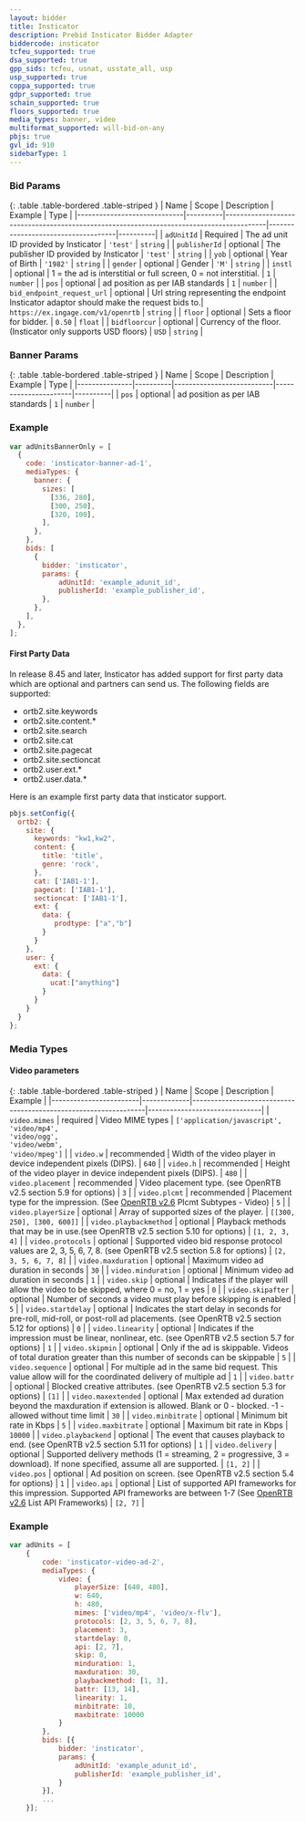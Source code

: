 ```yaml
---
layout: bidder
title: Insticator
description: Prebid Insticator Bidder Adapter
biddercode: insticator
tcfeu_supported: true
dsa_supported: true
gpp_sids: tcfeu, usnat, usstate_all, usp
usp_supported: true
coppa_supported: true
gdpr_supported: true
schain_supported: true
floors_supported: true
media_types: banner, video
multiformat_supported: will-bid-on-any
pbjs: true
gvl_id: 910
sidebarType: 1
---
```


### Bid Params

{: .table .table-bordered .table-striped }
| Name                        | Scope    | Description                                                                             | Example                            | Type     |
|-----------------------------|----------|-----------------------------------------------------------------------------------------|------------------------------------|----------|
| `adUnitId`                  | Required | The ad unit ID provided by Insticator                                                   | `'test'`                           | `string` |
| `publisherId`               | optional | The publisher ID provided by Insticator                                                 | `'test'`                           | `string` |
| `yob`                       | optional | Year of Birth                                                                           | `'1982'`                           | `string` |
| `gender`                    | optional | Gender                                                                                  | `'M'`                              | `string` |
| `instl`                     | optional | 1 = the ad is interstitial or full screen, 0 = not interstitial.                        | `1`                                | `number` |
| `pos`                       | optional | ad position as per IAB standards                                                        | `1`                                | `number` |
| `bid_endpoint_request_url`  | optional | Url string representing the endpoint Insticator adaptor should make the request bids to.| `https://ex.ingage.com/v1/openrtb` | `string` |
| `floor`                     | optional | Sets a floor for bidder.                                                                | `0.50`                             | `float`  |
| `bidfloorcur`               | optional | Currency of the floor. (Insticator only supports USD floors)                            | `USD`                              | `string` |

### Banner Params

{: .table .table-bordered .table-striped }
| Name          | Scope    | Description               | Example              | Type     |
|---------------|----------|---------------------------|----------------------|----------|
| `pos`         | optional | ad position as per IAB standards       | `1`                | `number` |

### Example

```javascript
var adUnitsBannerOnly = [
  {
    code: 'insticator-banner-ad-1',
    mediaTypes: {
      banner: {
        sizes: [
          [336, 280],
          [300, 250],
          [320, 100],
        ],
      },
    },
    bids: [
      {
        bidder: 'insticator',
        params: {
            adUnitId: 'example_adunit_id',
            publisherId: 'example_publisher_id',
        },
      },
    ],
  },
];
```

#### First Party Data

In release 8.45 and later, Insticator has added support for first party data which are optional and partners can send us. The following fields are supported:

* ortb2.site.keywords
* ortb2.site.content.*
* ortb2.site.search
* ortb2.site.cat
* ortb2.site.pagecat
* ortb2.site.sectioncat
* ortb2.user.ext.*
* ortb2.user.data.*

Here is an example first party data that insticator support.

```javascript
pbjs.setConfig({
  ortb2: {
    site: {
      keywords: "kw1,kw2",   
      content: {
        title: 'title',
        genre: 'rock',
      },
      cat: ['IAB1-1'],
      pagecat: ['IAB1-1'],
      sectioncat: ['IAB1-1'],           
      ext: {
        data: {
           prodtype: ["a","b"]  
        }
      }
    },
    user: {
      ext: {
        data: {
          ucat:["anything"]                 
        }
      }
    }
  }
};
```

### Media Types 
#### Video parameters

{: .table .table-bordered .table-striped }
| Name                   | Scope       | Description                                                     | Example                       |
|------------------------|-------------|-----------------------------------------------------------------|-------------------------------|
| `video.mimes`          | required    | Video MIME types                                                | `['application/javascript',`<br/>`'video/mp4',`<br/>`'video/ogg',`<br/>`'video/webm',`<br/>`'video/mpeg']` |
| `video.w`              | recommended | Width of the video player in device independent pixels (DIPS).  | `640`                         |
| `video.h`              | recommended | Height of the video player in device independent pixels (DIPS). | `480`                         |
| `video.placement`      | recommended | Video placement type. (see OpenRTB v2.5 section 5.9 for options)  | `3` |
| `video.plcmt`          | recommended | Placement type for the impression. (See [OpenRTB v2.6](https://github.com/InteractiveAdvertisingBureau/AdCOM/blob/develop/AdCOM%20v1.0%20FINAL.md) Plcmt Subtypes - Video)          | `5`                           |
| `video.playerSize`     | optional    | Array of supported sizes of the player.                         | `[[300, 250], [300, 600]]`    |
| `video.playbackmethod` | optional    | Playback methods that may be in use.(see OpenRTB v2.5 section 5.10 for options)  | `[1, 2, 3, 4]`                           |
| `video.protocols`      | optional    | Supported video bid response protocol values are 2, 3, 5, 6, 7, 8. (see OpenRTB v2.5 section 5.8 for options) | `[2, 3, 5, 6, 7, 8]`                       |
| `video.maxduration`    | optional    | Maximum video ad duration in seconds                            | `30`                          |
| `video.minduration`    | optional    | Minimum video ad duration in seconds                            | `1`                          |
| `video.skip`           | optional    | Indicates if the player will allow the video to be skipped, where 0 = no, 1 = yes | `0` |
| `video.skipafter`      | optional    | Number of seconds a video must play before skipping is enabled  | `5`                           |
| `video.startdelay`     | optional    | Indicates the start delay in seconds for pre-roll, mid-roll, or post-roll ad placements. (see OpenRTB v2.5 section 5.12 for options)    | `0` |
| `video.linearity`      | optional    | Indicates if the impression must be linear, nonlinear, etc. (see OpenRTB v2.5 section 5.7 for options)   | `1` |
| `video.skipmin`        | optional    | Only if the ad is skippable. Videos of total duration greater than this number of seconds can be skippable | `5` |
| `video.sequence`       | optional    | For multiple ad in the same bid request. This value allow will for the coordinated delivery of multiple ad | `1` |
| `video.battr`          | optional    | Blocked creative attributes. (see OpenRTB v2.5 section 5.3 for options)                                 | `[1]`                         |
| `video.maxextended`    | optional    | Max extended ad duration beyond the maxduration if extension is allowed. Blank or 0 - blocked. -1 - allowed without time limit | `30` |
| `video.minbitrate`     | optional    | Minimum bit rate in Kbps                                        | `5`                           |
| `video.maxbitrate`     | optional    | Maximum bit rate in Kbps                                        | `10000`                           |
| `video.playbackend`    | optional    | The event that causes playback to end. (see OpenRTB v2.5 section 5.11 for options)  | `1` |
| `video.delivery`       | optional    | Supported delivery methods (1 = streaming, 2 = progressive, 3 = download). If none specified, assume all are supported. | `[1, 2]`                      |
| `video.pos`            | optional    | Ad position on screen. (see OpenRTB v2.5 section 5.4 for options)     | `1`                           |
| `video.api`            | optional    | List of supported API frameworks for this impression. Supported API frameworks are between 1-7 (See [OpenRTB v2.6](https://github.com/InteractiveAdvertisingBureau/AdCOM/blob/develop/AdCOM%20v1.0%20FINAL.md) List API Frameworks) | `[2, 7]`                   |

### Example

```javascript
var adUnits = [
    {
        code: 'insticator-video-ad-2',
        mediaTypes: {
            video: {
                playerSize: [640, 480],
                w: 640,
                h: 480,
                mimes: ['video/mp4', 'video/x-flv'],
                protocols: [2, 3, 5, 6, 7, 8],
                placement: 3,
                startdelay: 0,
                api: [2, 7],
                skip: 0,
                minduration: 1,
                maxduration: 30,
                playbackmethod: [1, 3],
                battr: [13, 14],
                linearity: 1,
                minbitrate: 10,
                maxbitrate: 10000
            }
        },
        bids: [{
            bidder: 'insticator',
            params: {
                adUnitId: 'example_adunit_id',
                publisherId: 'example_publisher_id',
            }
        }],
        ...
    }];
```
